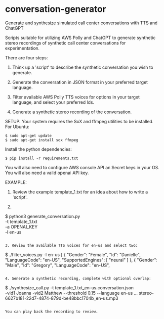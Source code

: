 # conversation-generator
Generate and synthesize simulated call center conversations with TTS and ChatGPT

Scripts suitable for utilizing AWS Polly and ChatGPT to generate synthetic stereo
recordings of synthetic call center conversations for experimentation.

There are four steps:

1. Think up a 'script' to describe the synthetic conversation you wish to generate.

2. Generate the conversation in JSON format in your preferred target language.

3. Filter available AWS Polly TTS voices for options in your target language, and select your preferred Ids.

4. Generate a synthetic stereo recording of the conversation.


SETUP:
Your system requires the SoX and ffmpeg utilities to be installed.  For Ubuntu:
```
$ sudo apt-get update
$ sudo apt-get install sox ffmpeg
```

Install the python dependencies:
```
$ pip install -r requirements.txt
```

You will also need to configure AWS console API an Secret keys in your OS.
You will also need a valid openai API key.

EXAMPLE:

1. Review the example template_1.txt for an idea about how to write a 'script'.

2. ```
$   python3 generate_conversation.py \
   -t template_1.txt \
   -a OPENAI_KEY \
   -l en-us

```

3. Review the available TTS voices for en-us and select two:
```
$ ./filter_voices.py -l en-us
[
  {
    "Gender": "Female",
    "Id": "Danielle",
    "LanguageCode": "en-US",
    "SupportedEngines": [
      "neural"
    ]
  },
  {
    "Gender": "Male",
    "Id": "Gregory",
    "LanguageCode": "en-US",
```

4. Generate a synthetic recording, complete with optional overlap:
```
$ ./synthesize_call.py -t template_1.txt_en-us.conversation.json \
   -vid1 Joanna -vid2 Matthew --threshold 0.15 --language en-us
   ...
   stereo-6627b181-22d7-4874-879d-be48bbc1704b_en-us.mp3
```

You can play back the recording to review.
